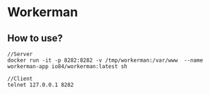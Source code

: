 # Workerman

## How to use?

```
//Server
docker run -it -p 8282:8282 -v /tmp/workerman:/var/www  --name workerman-app io84/workerman:latest sh

//Client
telnet 127.0.0.1 8282
```
